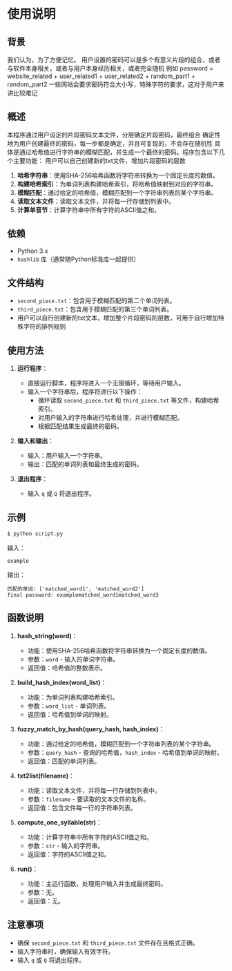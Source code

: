 # 使用说明

## 背景
我们认为，为了方便记忆。
用户设置的密码可以是多个有意义片段的组合，或者与软件本身相关，或者与用户本身经历相关，或者完全随机
例如
password = website_related + user_related1 + user_related2 + random_part1 + random_part2
一些网站会要求密码符合大小写，特殊字符的要求，这对于用户来讲比较难记
## 概述

本程序通过用户设定的片段密码文本文件，分层确定片段密码，最终组合 
确定性地为用户创建最终的密码，每一步都是确定，并且可复现的，不会存在随机性
具体是通过哈希值进行字符串的模糊匹配，并生成一个最终的密码。程序包含以下几个主要功能：
用户可以自己创建新的txt文件，增加片段密码的层数
1. **哈希字符串**：使用SHA-256哈希函数将字符串转换为一个固定长度的数值。
2. **构建哈希索引**：为单词列表构建哈希索引，将哈希值映射到对应的字符串。
3. **模糊匹配**：通过给定的哈希值，模糊匹配到一个字符串列表的某个字符串。
4. **读取文本文件**：读取文本文件，并将每一行存储到列表中。
5. **计算单音节**：计算字符串中所有字符的ASCII值之和。

## 依赖

- Python 3.x
- `hashlib` 库（通常随Python标准库一起提供）

## 文件结构

- `second_piece.txt`：包含用于模糊匹配的第二个单词列表。
- `third_piece.txt`：包含用于模糊匹配的第三个单词列表。
- 用户可以自行创建新的txt文本，增加整个片段密码的层数，可用于自行增加特殊字符的排列规则
## 使用方法

1. **运行程序**：
    - 直接运行脚本，程序将进入一个无限循环，等待用户输入。
    - 输入一个字符串后，程序将进行以下操作：
        - 循环读取 `second_piece.txt` 和 `third_piece.txt` 等文件，构建哈希索引。
        - 对用户输入的字符串进行哈希处理，并进行模糊匹配。
        - 根据匹配结果生成最终的密码。

2. **输入和输出**：
    - 输入：用户输入一个字符串。
    - 输出：匹配的单词列表和最终生成的密码。

3. **退出程序**：
    - 输入 `q` 或 `Q` 将退出程序。

## 示例

```bash
$ python script.py
```

输入：
```
example
```

输出：
```
匹配的单词: ['matched_word1', 'matched_word2']
final password: examplematched_word1matched_word3
```

## 函数说明

1. **hash_string(word)**：
    - 功能：使用SHA-256哈希函数将字符串转换为一个固定长度的数值。
    - 参数：`word` - 输入的单词字符串。
    - 返回值：哈希值的整数表示。

2. **build_hash_index(word_list)**：
    - 功能：为单词列表构建哈希索引。
    - 参数：`word_list` - 单词列表。
    - 返回值：哈希值到单词的映射。

3. **fuzzy_match_by_hash(query_hash, hash_index)**：
    - 功能：通过给定的哈希值，模糊匹配到一个字符串列表的某个字符串。
    - 参数：`query_hash` - 查询的哈希值，`hash_index` - 哈希值到单词的映射。
    - 返回值：匹配的单词列表。

4. **txt2list(filename)**：
    - 功能：读取文本文件，并将每一行存储到列表中。
    - 参数：`filename` - 要读取的文本文件的名称。
    - 返回值：包含文件每一行的字符串列表。

5. **compute_one_syllable(str)**：
    - 功能：计算字符串中所有字符的ASCII值之和。
    - 参数：`str` - 输入的字符串。
    - 返回值：字符的ASCII值之和。

6. **run()**：
    - 功能：主运行函数，处理用户输入并生成最终密码。
    - 参数：无。
    - 返回值：无。

## 注意事项

- 确保 `second_piece.txt` 和 `third_piece.txt` 文件存在且格式正确。
- 输入字符串时，确保输入有效字符。
- 输入 `q` 或 `Q` 将退出程序。